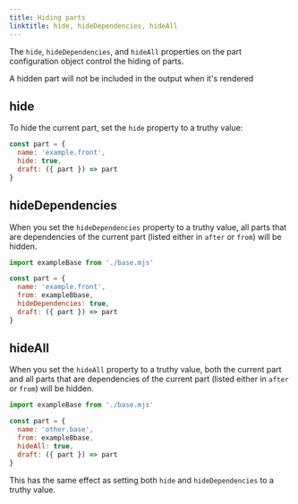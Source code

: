 ```yaml
---
title: Hiding parts
linktitle: hide, hideDependencies, hideAll
---
```


The `hide`, `hideDependencies`, and `hideAll` properties on the
part configuration object control the hiding of parts.

<Tip>A hidden part will not be included in the output when it's rendered</Tip>

## hide

To hide the current part, set the `hide` property to a truthy value:

```js
const part = {
  name: 'example.front',
  hide: true,
  draft: ({ part }) => part
}
```

## hideDependencies

When you set the `hideDependencies` property to a truthy value,
all parts that are dependencies of the current part (listed either
in `after` or `from`) will be hidden.

```js
import exampleBase from './base.mjs'

const part = {
  name: 'example.front',
  from: exampleBbase,
  hideDependencies: true,
  draft: ({ part }) => part
}
```

## hideAll

When you set the `hideAll` property to a truthy value,
both the current part and all parts that are dependencies of the 
current part (listed either in `after` or `from`) will be hidden.

```js
import exampleBase from './base.mjs'

const part = {
  name: 'other.base',
  from: exampleBbase,
  hideAll: true,
  draft: ({ part }) => part
}
```

<Note>

This has the same effect as setting both `hide` and `hideDependencies` to
a truthy value.

</Note>

